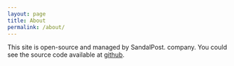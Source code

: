 ```yaml
---
layout: page
title: About
permalink: /about/
---
```


This site is open-source and managed by SandalPost. company. You could see the source code available at [github](https://github.com/alvians-lab/sandalpost).
